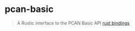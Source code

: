 # pcan-basic
> A Rustic interface to the PCAN Basic API [rust bindings](https://github.com/cwoodall/pcan-basic-bindings)
